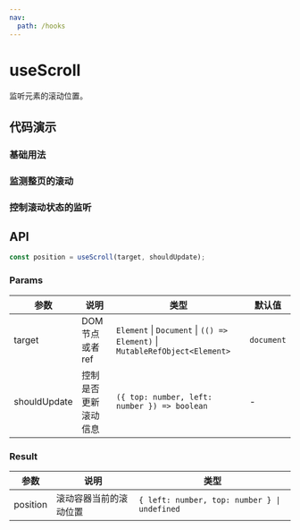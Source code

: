 ```yaml
---
nav:
  path: /hooks
---
```


# useScroll

监听元素的滚动位置。

## 代码演示

### 基础用法

<code src="./demo/demo1.tsx"></code>

### 监测整页的滚动

<code src="./demo/demo2.tsx"></code>

### 控制滚动状态的监听

<code src="./demo/demo3.tsx"></code>

## API

```typescript
const position = useScroll(target, shouldUpdate);
```

### Params

| 参数         | 说明                 | 类型                                                                        | 默认值     |
| ------------ | -------------------- | --------------------------------------------------------------------------- | ---------- |
| target       | DOM 节点或者 ref     | `Element` \| `Document` \| `(() => Element)` \| `MutableRefObject<Element>` | `document` |
| shouldUpdate | 控制是否更新滚动信息 | `({ top: number, left: number }) => boolean`                                | -          |

### Result

| 参数     | 说明                   | 类型                                         |
| -------- | ---------------------- | -------------------------------------------- |
| position | 滚动容器当前的滚动位置 | `{ left: number, top: number } \| undefined` |
